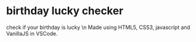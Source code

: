 # birthday lucky checker
 check if your birthday is lucky \n
 Made using HTML5, CSS3, javascript and VanillaJS in VSCode.
